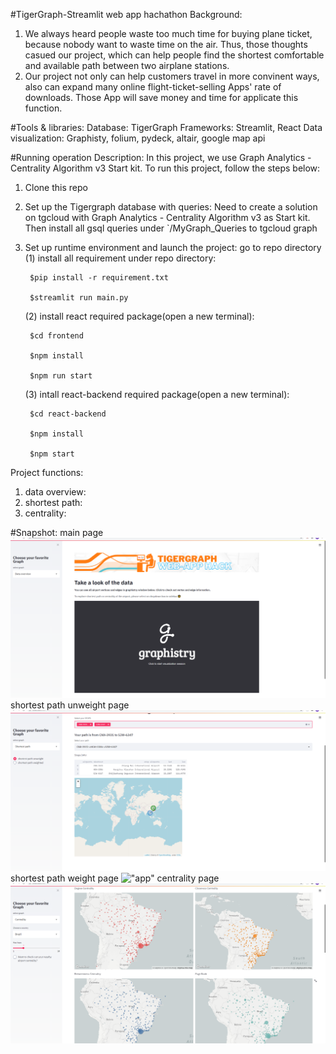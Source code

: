 #TigerGraph-Streamlit web app hachathon
Background:
1. We always heard people waste too much time for buying plane ticket, because nobody want to waste time on the air. Thus, those thoughts casued our project, which can help people find the shortest comfortable and available path between two airplane stations.
2. Our project not only can help customers travel in more convinent ways, also can expand many online flight-ticket-selling Apps' rate of downloads. Those App will save money and time for applicate this function.

#Tools & libraries:
Database: TigerGraph
Frameworks: Streamlit, React
Data visualization: Graphisty, folium, pydeck, altair, google map api

#Running operation Description:
In this project, we use Graph Analytics - Centrality Algorithm v3 Start kit. 
To run this project, follow the steps below:
1. Clone this repo
2. Set up the Tigergraph database with queries:
    Need to create a solution on tgcloud with Graph Analytics - Centrality Algorithm v3 as Start kit. Then install all gsql queries under `/MyGraph_Queries to tgcloud graph
3. Set up runtime environment and launch the project:
    go to repo directory
    (1) install all requirement under repo directory:
        
        $pip install -r requirement.txt
        
        $streamlit run main.py
    (2) install react required package(open a new terminal):
        
        $cd frontend
        
        $npm install
        
        $npm run start
    (3) intall react-backend required package(open a new terminal):
        
        $cd react-backend
        
        $npm install
        
        $npm start

Project functions:
1. data overview: 
2. shortest path:
3. centrality:

#Snapshot:
main page
!["app"](image/main.png)
shortest path unweight page
!["app"](image/unweight.png)
shortest path weight page
!["app"](image/weight.png)
centrality page
!["app"](image/centrality.png)
